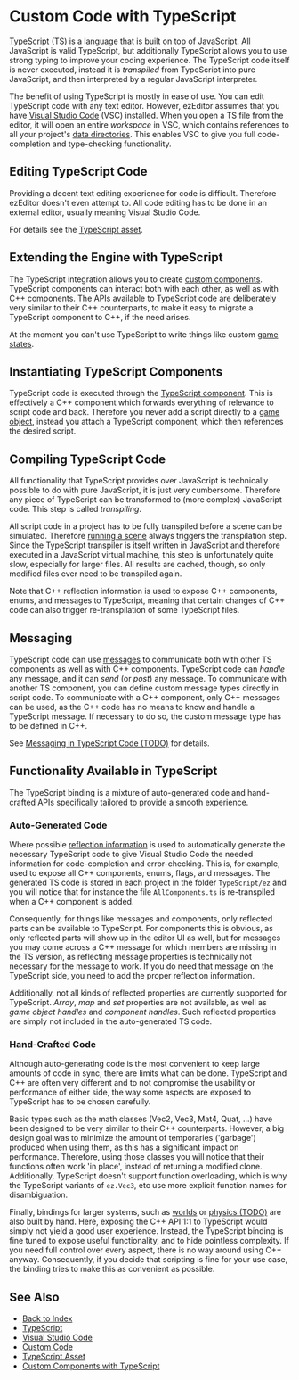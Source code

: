 # Custom Code with TypeScript

[TypeScript](https://www.typescriptlang.org) (TS) is a language that is built on top of JavaScript. All JavaScript is valid TypeScript, but additionally TypeScript allows you to use strong typing to improve your coding experience. The TypeScript code itself is never executed, instead it is *transpiled* from TypeScript into pure JavaScript, and then interpreted by a regular JavaScript interpreter.

The benefit of using TypeScript is mostly in ease of use. You can edit TypeScript code with any text editor. However, ezEditor assumes that you have [Visual Studio Code](https://code.visualstudio.com/download) (VSC) installed. When you open a TS file from the editor, it will open an entire *workspace* in VSC, which contains references to all your project's [data directories](../../projects/data-directories.md). This enables VSC to give you full code-completion and type-checking functionality.

## Editing TypeScript Code

Providing a decent text editing experience for code is difficult. Therefore ezEditor doesn't even attempt to. All code editing has to be done in an external editor, usually meaning Visual Studio Code.

For details see the [TypeScript asset](ts-asset.md).

## Extending the Engine with TypeScript

The TypeScript integration allows you to create [custom components](custom-ts-components.md). TypeScript components can interact both with each other, as well as with C++ components. The APIs available to TypeScript code are deliberately very similar to their C++ counterparts, to make it easy to migrate a TypeScript component to C++, if the need arises.

At the moment you can't use TypeScript to write things like custom [game states](../../runtime/application/game-state.md).

## Instantiating TypeScript Components

TypeScript code is executed through the [TypeScript component](ts-component.md). This is effectively a C++ component which forwards everything of relevance to script code and back. Therefore you never add a script directly to a [game object](../../runtime/world/game-objects.md), instead you attach a TypeScript component, which then references the desired script.

## Compiling TypeScript Code

All functionality that TypeScript provides over JavaScript is technically possible to do with pure JavaScript, it is just very cumbersome. Therefore any piece of TypeScript can be transformed to (more complex) JavaScript code. This step is called *transpiling*.

All script code in a project has to be fully transpiled before a scene can be simulated. Therefore [running a scene](../../editor/run-scene.md) always triggers the transpilation step. Since the TypeScript transpiler is itself written in JavaScript and therefore executed in a JavaScript virtual machine, this step is unfortunately quite slow, especially for larger files. All results are cached, though, so only modified files ever need to be transpiled again.

Note that C++ reflection information is used to expose C++ components, enums, and messages to TypeScript, meaning that certain changes of C++ code can also trigger re-transpilation of some TypeScript files.

## Messaging

TypeScript code can use [messages](../../runtime/world/world-messaging.md) to communicate both with other TS components as well as with C++ components. TypeScript code can *handle* any message, and it can *send* (or *post*) any message. To communicate with another TS component, you can define custom message types directly in script code. To communicate with a C++ component, only C++ messages can be used, as the C++ code has no means to know and handle a TypeScript message. If necessary to do so, the custom message type has to be defined in C++.

See [Messaging in TypeScript Code (TODO)](ts-messaging.md) for details.

## Functionality Available in TypeScript

The TypeScript binding is a mixture of auto-generated code and hand-crafted APIs specifically tailored to provide a smooth experience.

### Auto-Generated Code

Where possible [reflection information](../../runtime/reflection-system.md) is used to automatically generate the necessary TypeScript code to give Visual Studio Code the needed information for code-completion and error-checking. This is, for example, used to expose all C++ components, enums, flags, and messages. The generated TS code is stored in each project in the folder `TypeScript/ez` and you will notice that for instance the file `AllComponents.ts` is re-transpiled when a C++ component is added.

Consequently, for things like messages and components, only reflected parts can be available to TypeScript. For components this is obvious, as only reflected parts will show up in the editor UI as well, but for messages you may come across a C++ message for which members are missing in the TS version, as reflecting message properties is technically not necessary for the message to work. If you do need that message on the TypeScript side, you need to add the proper reflection information.

Additionally, not all kinds of reflected properties are currently supported for TypeScript. *Array*, *map* and *set* properties are not available, as well as *game object handles* and *component handles*. Such reflected properties are simply not included in the auto-generated TS code.

### Hand-Crafted Code

Although auto-generating code is the most convenient to keep large amounts of code in sync, there are limits what can be done. TypeScript and C++ are often very different and to not compromise the usability or performance of either side, the way some aspects are exposed to TypeScript has to be chosen carefully.

Basic types such as the math classes (Vec2, Vec3, Mat4, Quat, ...) have been designed to be very similar to their C++ counterparts. However, a big design goal was to minimize the amount of temporaries ('garbage') produced when using them, as this has a significant impact on performance. Therefore, using those classes you will notice that their functions often work 'in place', instead of returning a modified clone. Additionally, TypeScript doesn't support function overloading, which is why the TypeScript variants of `ez.Vec3`, etc use more explicit function names for disambiguation.

Finally, bindings for larger systems, such as [worlds](../../runtime/world/worlds.md) or [physics (TODO)](../../physics/physx-overview.md) are also built by hand. Here, exposing the C++ API 1:1 to TypeScript would simply not yield a good user experience. Instead, the TypeScript binding is fine tuned to expose useful functionality, and to hide pointless complexity. If you need full control over every aspect, there is no way around using C++ anyway. Consequently, if you decide that scripting is fine for your use case, the binding tries to make this as convenient as possible.

## See Also

* [Back to Index](../../index.md)
* [TypeScript](https://www.typescriptlang.org)
* [Visual Studio Code](https://code.visualstudio.com)
* [Custom Code](../custom-code-overview.md)
* [TypeScript Asset](ts-asset.md)
* [Custom Components with TypeScript](custom-ts-components.md)
